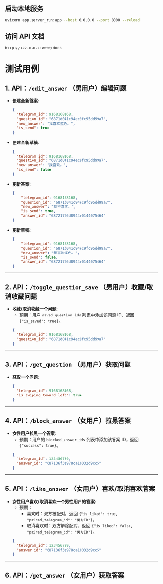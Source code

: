 ## 启动本地服务
```bash
uvicorn app.server_run:app --host 0.0.0.0 --port 8000 --reload
```

## 访问 API 文档
```bash
http://127.0.0.1:8000/docs
```


# 测试用例

## 1. API：`/edit_answer` （男用户）编辑问题

-   **创建全新答案**:
    ```json
    {
      "telegram_id": 9168168168,
      "question_id": "6871d041c94ec9fc95dd99a7",
      "new_answer": "我喜欢蓝色。",
      "is_send": true
    }
    ```

-   **创建全新草稿**:
    ```json
    {
      "telegram_id": 9168168168,
      "question_id": "6871d041c94ec9fc95dd99a7",
      "new_answer": "我喜欢。",
      "is_send": false
    }
    ```

-   **更新答案**:
    ```json
    {
        "telegram_id": 9168168168,
        "question_id": "6871d041c94ec9fc95dd99a7",
        "new_answer": "我不喜欢。",
        "is_send": true,
        "answer_id": "687217f6d8944c0144075464"
    }
    ```

-   **更新草稿**:
    ```json
    {
        "telegram_id": 9168168168,
        "question_id": "6871d041c94ec9fc95dd99a7",
        "new_answer": "我喜欢红色。",
        "is_send": false,
        "answer_id": "687217f6d8944c0144075464"
    }
    ```
---

## 2. API：`/toggle_question_save` （男用户）收藏/取消收藏问题

-   **收藏/取消收藏一个问题**:
    -   预期：用户 `saved_question_ids` 列表中添加该问题 ID，返回 `{"is_saved": true}`。
    ```json
    {
      "telegram_id": 9168168168,
      "question_id": "6871d041c94ec9fc95dd99a7"
    }
    ```
---
## 3. API：`/get_question` （男用户）获取问题
-   **获取一个问题**:

    ```json
    {
      "telegram_id": 9168168168,
      "is_swiping_toward_left": true
    }

    ```

---

## 4. API：`/block_answer` （女用户）拉黑答案

-   **女性用户拉黑一个答案**:
    -   预期：用户的 `blocked_answer_ids` 列表中添加该答案 ID，返回 `{"success": true}`。
    ```json
    {
      "telegram_id": 123456789,
      "answer_id": "687136f3e978ca10032d9cc5"
    }
    ```
---

## 5. API：`/like_answer` （女用户）喜欢/取消喜欢答案

-   **女性用户喜欢/取消喜欢一个男性用户的答案**:
    -   预期：
        -   喜欢时：双方被配对，返回 `{"is_liked": true, "paired_telegram_id": "男方ID"}`。
        -   取消喜欢时：双方解除配对，返回 `{"is_liked": false, "paired_telegram_id": "男方ID"}`。
    ```json
    {
      "telegram_id": 123456789,
      "answer_id": "687136f3e978ca10032d9cc5"
    }
    ```
---

## 6. API：`/get_answer` （女用户）获取答案
